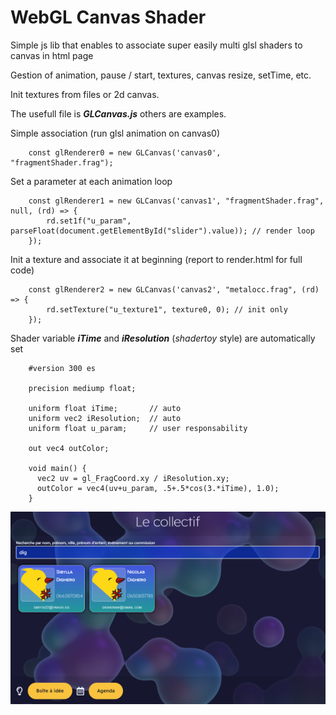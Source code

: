 # WebGL Canvas Shader

Simple js lib that enables to associate super easily multi glsl shaders to canvas in html page

Gestion of animation, pause / start, textures, canvas resize, setTime, etc.

Init textures from files or 2d canvas.

The usefull file is ***GLCanvas.js*** others are examples.


Simple association (run glsl animation on canvas0)

		const glRenderer0 = new GLCanvas('canvas0', "fragmentShader.frag");
    
Set a parameter at each animation loop 

		const glRenderer1 = new GLCanvas('canvas1', "fragmentShader.frag", null, (rd) => {
			rd.set1f("u_param", parseFloat(document.getElementById("slider").value)); // render loop
		});

Init a texture and associate it at beginning (report to render.html for full code)

		const glRenderer2 = new GLCanvas('canvas2', "metalocc.frag", (rd) => {
			rd.setTexture("u_texture1", texture0, 0); // init only
		});

Shader variable ***iTime*** and ***iResolution*** (*shadertoy* style) are automatically set 

		#version 300 es

		precision mediump float;

		uniform float iTime;       // auto
		uniform vec2 iResolution;  // auto
		uniform float u_param;     // user responsability
		
		out vec4 outColor;

		void main() {
		  vec2 uv = gl_FragCoord.xy / iResolution.xy;
		  outColor = vec4(uv+u_param, .5+.5*cos(3.*iTime), 1.0);
		}


![Glsl as background](https://github.com/iapafoto/WebGLShader/blob/main/trombi.png)
